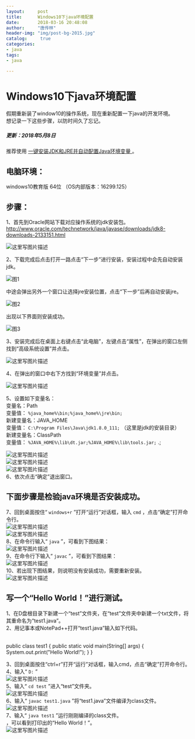 ```yaml
---
layout:		post
title: 		Windows10下java环境配置
date: 		2018-03-16 20:48:08
author:		"唐传林"
header-img: "img/post-bg-2015.jpg"
catalog:	 true
categories:
- java
tags:
- java

---
```

#  Windows10下java环境配置

假期重新装了window10的操作系统，现在重新配置一下java的开发环境。  
想记录一下这些步骤，以防时间久了忘记。

#####  更新：2018年5月8日

推荐使用  [ 一键安装JDK和JRE并自动配置Java环境变量
](http://img-blog://blog.csdn.net/tang_chuanlin/article/details/80240672) 。

##  电脑环境：

windows10教育版 64位 （OS内部版本：16299.125）

##  步骤：

1、首先到Oracle网站下载对应操作系统的jdk安装包。  
[http://www.oracle.com/technetwork/java/javase/downloads/jdk8-downloads-2133151.html
](http://www.oracle.com/technetwork/java/javase/downloads/jdk8-downloads-2133151.html)  



![这里写图片描述](http://img-blog.csdn.net/20180316200358546?watermark/2/text/Ly9ibG9nLmNzZG4ubmV0L1RhbmdfQ2h1YW5saW4=/font/5a6L5L2T/fontsize/400/fill/I0JBQkFCMA==/dissolve/70)



2、下载完成后点击打开一路点击“下一步”进行安装，安装过程中会先自动安装jdk。 

![图1](http://img-blog.csdn.net/20180316201409452?watermark/2/text/Ly9ibG9nLmNzZG4ubmV0L1RhbmdfQ2h1YW5saW4=/font/5a6L5L2T/fontsize/400/fill/I0JBQkFCMA==/dissolve/70)  

中途会弹出另外一个窗口让选择jre安装位置，点击“下一步”后再自动安装jre。 

![图2](http://img-blog.csdn.net/20180316201310515?watermark/2/text/Ly9ibG9nLmNzZG4ubmV0L1RhbmdfQ2h1YW5saW4=/font/5a6L5L2T/fontsize/400/fill/I0JBQkFCMA==/dissolve/70)  

出现以下界面则安装成功。 

![图3](http://img-blog.csdn.net/20180316201015692?watermark/2/text/Ly9ibG9nLmNzZG4ubmV0L1RhbmdfQ2h1YW5saW4=/font/5a6L5L2T/fontsize/400/fill/I0JBQkFCMA==/dissolve/70) 

3、安装完成后在桌面上右键点击“此电脑”，左键点击“属性”，在弹出的窗口左侧找到“高级系统设置”并点击。  

![这里写图片描述](http://img-blog.csdn.net/20180316201603343?watermark/2/text/Ly9ibG9nLmNzZG4ubmV0L1RhbmdfQ2h1YW5saW4=/font/5a6L5L2T/fontsize/400/fill/I0JBQkFCMA==/dissolve/70)  

4、在弹出的窗口中右下方找到“环境变量”并点击。  

![这里写图片描述](http://img-blog.csdn.net/20180316201739420?watermark/2/text/Ly9ibG9nLmNzZG4ubmV0L1RhbmdfQ2h1YW5saW4=/font/5a6L5L2T/fontsize/400/fill/I0JBQkFCMA==/dissolve/70)  

5、设置如下变量名：  
变量名：Path  
变量值： ` %java_home%\bin;%java_home%\jre\bin; `  
新建变量名：JAVA_HOME  
变量值： ` C:\Program Files\Java\jdk1.8.0_111; ` （这里是jdk的安装目录）  
新建变量名：ClassPath  
变量值： ` %JAVA_HOME%\lib\dt.jar;%JAVA_HOME%\lib\tools.jar; ` .;

![这里写图片描述](http://img-blog.csdn.net/20180316202235204?watermark/2/text/Ly9ibG9nLmNzZG4ubmV0L1RhbmdfQ2h1YW5saW4=/font/5a6L5L2T/fontsize/400/fill/I0JBQkFCMA==/dissolve/70)  
![这里写图片描述](http://img-blog.csdn.net/20180316202242668?watermark/2/text/Ly9ibG9nLmNzZG4ubmV0L1RhbmdfQ2h1YW5saW4=/font/5a6L5L2T/fontsize/400/fill/I0JBQkFCMA==/dissolve/70)  
![这里写图片描述](http://img-blog.csdn.net/201803162022509?watermark/2/text/Ly9ibG9nLmNzZG4ubmV0L1RhbmdfQ2h1YW5saW4=/font/5a6L5L2T/fontsize/400/fill/I0JBQkFCMA==/dissolve/70)  
6、依次点击“确定”退出窗口。

##  下面步骤是检验java环境是否安装成功。

7、回到桌面按住“ ` windows+r ` ”打开“运行”对话框，输入 ` cmd ` ，点击“确定”打开命令行。  
![这里写图片描述](http://img-blog.csdn.net/20180316202549631?watermark/2/text/Ly9ibG9nLmNzZG4ubmV0L1RhbmdfQ2h1YW5saW4=/font/5a6L5L2T/fontsize/400/fill/I0JBQkFCMA==/dissolve/70)  
![这里写图片描述](http://img-blog.csdn.net/20180316202557227?watermark/2/text/Ly9ibG9nLmNzZG4ubmV0L1RhbmdfQ2h1YW5saW4=/font/5a6L5L2T/fontsize/400/fill/I0JBQkFCMA==/dissolve/70)  
8、在命令行输入“ ` java ` ”，可看到下图结果：  
![这里写图片描述](http://img-blog.csdn.net/20180316203308807?watermark/2/text/Ly9ibG9nLmNzZG4ubmV0L1RhbmdfQ2h1YW5saW4=/font/5a6L5L2T/fontsize/400/fill/I0JBQkFCMA==/dissolve/70)  
9、在命令行下输入“ ` javac ` ”，可看到下图结果：  
![这里写图片描述](http://img-blog.csdn.net/20180316203347903?watermark/2/text/Ly9ibG9nLmNzZG4ubmV0L1RhbmdfQ2h1YW5saW4=/font/5a6L5L2T/fontsize/400/fill/I0JBQkFCMA==/dissolve/70)  
10、若出现下图结果，则说明没有安装成功，需要重新安装。  
![这里写图片描述](http://img-blog.csdn.net/20180316203440962?watermark/2/text/Ly9ibG9nLmNzZG4ubmV0L1RhbmdfQ2h1YW5saW4=/font/5a6L5L2T/fontsize/400/fill/I0JBQkFCMA==/dissolve/70)

##  写一个“Hello World！”进行测试。

1、在D盘根目录下新建一个“test”文件夹，在“test”文件夹中新建一个txt文件，将其重命名为“test1.java”。  
2、用记事本或NotePad++打开“test1.java”输入如下代码。


​    
    public class test1 {
        public static void main(String[] args) {
            System.out.print("Hello World!");
        }
    }

3、回到桌面按住“ctrl+r”打开“运行”对话框，输入cmd，点击“确定”打开命令行。  
4、输入“ ` D: ` ”  
![这里写图片描述](http://img-blog.csdn.net/20180316204100361?watermark/2/text/Ly9ibG9nLmNzZG4ubmV0L1RhbmdfQ2h1YW5saW4=/font/5a6L5L2T/fontsize/400/fill/I0JBQkFCMA==/dissolve/70)  
5、输入“ ` cd test ` ”进入“test”文件夹。  
![这里写图片描述](http://img-blog.csdn.net/20180316204229617?watermark/2/text/Ly9ibG9nLmNzZG4ubmV0L1RhbmdfQ2h1YW5saW4=/font/5a6L5L2T/fontsize/400/fill/I0JBQkFCMA==/dissolve/70)  
6、输入“ ` javac test1.java ` ”将“test1.java”文件编译为class文件。  
![这里写图片描述](http://img-blog.csdn.net/20180316204553364?watermark/2/text/Ly9ibG9nLmNzZG4ubmV0L1RhbmdfQ2h1YW5saW4=/font/5a6L5L2T/fontsize/400/fill/I0JBQkFCMA==/dissolve/70)  
7、输入“ ` java test1 ` ”运行刚刚编译的class文件。  
，可以看到打印出的“Hello World！”。  
![这里写图片描述](http://img-blog.csdn.net/20180316204712682?watermark/2/text/Ly9ibG9nLmNzZG4ubmV0L1RhbmdfQ2h1YW5saW4=/font/5a6L5L2T/fontsize/400/fill/I0JBQkFCMA==/dissolve/70)

